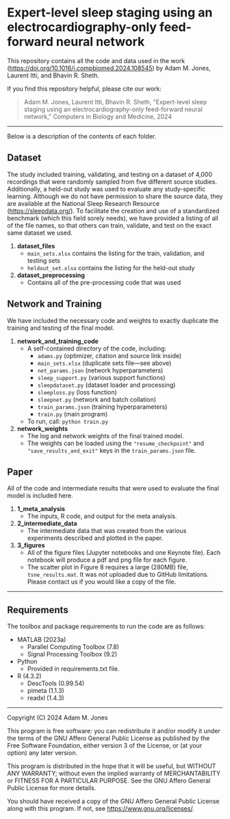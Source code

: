 # Expert-level sleep staging using an electrocardiography-only feed-forward neural network

This repository contains all the code and data used in the work (https://doi.org/10.1016/j.compbiomed.2024.108545) by Adam M. Jones, Laurent Itti, and Bhavin R. Sheth.

If you find this repository helpful, please cite our work:
> Adam M. Jones, Laurent Itti, Bhavin R. Sheth, "Expert-level sleep staging using an electrocardiography-only feed-forward neural network," Computers in Biology and Medicine, 2024

---

Below is a description of the contents of each folder.

## Dataset
The study included training, validating, and testing on a dataset of 4,000 recordings that were randomly sampled from five different source studies. Additionally, a held-out study was used to evaluate any study-specific learning. Although we do not have permission to share the source data, they are available at the National Sleep Research Resource (https://sleepdata.org/). To facilitate the creation and use of a standardized benchmark (which this field sorely needs), we have provided a listing of all of the file names, so that others can train, validate, and test on the exact same dataset we used.

1. **dataset_files**
    - `main_sets.xlsx` contains the listing for the train, validation, and testing sets 
    - `heldout_set.xlsx` contains the listing for the held-out study
2. **dataset_preprocessing**
    - Contains all of the pre-processing code that was used

## Network and Training
We have included the necessary code and weights to exactly duplicate the training and testing of the final model.

1. **network_and_training_code**
    - A self-contained directory of the code, including:
	    - `adams.py` (optimizer, citation and source link inside)
	    - `main_sets.xlsx` (duplicate sets file—see above)
	    - `net_params.json` (network hyperparameters)
	    - `sleep_support.py` (various support functions)
	    - `sleepdataset.py` (dataset loader and processing)
	    - `sleeploss.py` (loss function)
	    - `sleepnet.py` (network and batch collation)
	    - `train_params.json` (training hyperparameters)
	    - `train.py` (main program)
    - To run, call:  `python train.py`
2. **network_weights**
    - The log and network weights of the final trained model.
    - The weights can be loaded using the `"resume_checkpoint"` and `"save_results_and_exit"` keys in the `train_params.json` file.

## Paper
All of the code and intermediate results that were used to evaluate the final model is included here.

1. **1_meta_analysis**
    - The inputs, R code, and output for the meta analysis.
2. **2_intermediate_data**
    - The intermediate data that was created from the various experiments described and plotted in the paper.
3. **3_figures**
    - All of the figure files (Jupyter notebooks and one Keynote file). Each notebook will produce a pdf and png file for each figure.
    - The scatter plot in Figure 8 requires a large (280MB) file, `tsne_results.mat`. It was not uploaded due to GitHub limitations. Please contact us if you would like a copy of the file.

---

## Requirements
The toolbox and package requirements to run the code are as follows:

- MATLAB (2023a)
    - Parallel Computing Toolbox (7.8)
    - Signal Processing Toolbox (9.2)
- Python
    - Provided in requirements.txt file.
- R (4.3.2)
    - DescTools (0.99.54)
    - pimeta (1.1.3)
    - readxl (1.4.3)

---

Copyright (C) 2024  Adam M. Jones

This program is free software: you can redistribute it and/or modify
it under the terms of the GNU Affero General Public License as published
by the Free Software Foundation, either version 3 of the License, or
(at your option) any later version.

This program is distributed in the hope that it will be useful,
but WITHOUT ANY WARRANTY; without even the implied warranty of
MERCHANTABILITY or FITNESS FOR A PARTICULAR PURPOSE.  See the
GNU Affero General Public License for more details.

You should have received a copy of the GNU Affero General Public License
along with this program.  If not, see <https://www.gnu.org/licenses/>.
